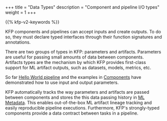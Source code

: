 +++
title = "Data Types"
description = "Component and pipeline I/O types"
weight = 1
+++

{{% kfp-v2-keywords %}}

KFP components and pipelines can accept inputs and create outputs. To do so, they must declare typed interfaces through their function signatures and annotations.

There are two groups of types in KFP: parameters and artifacts. Parameters are useful for passing small amounts of data between components. Artifacts types are the mechanism by which KFP provides first-class support for ML artifact outputs, such as datasets, models, metrics, etc.

So far [Hello World pipeline][hello-world] and the examples in [Components][components] have demonstrated how to use input and output parameters.

KFP automatically tracks the way parameters and artifacts are passed between components and stores the this data passing history in [ML Metadata][ml-metadata]. This enables out-of-the-box ML artifact lineage tracking and easily reproducible pipeline executions. Furthermore, KFP's strongly-typed components provide a data contract between tasks in a pipeline.

[hello-world]: /docs/components/pipelines/getting-started
[components]: /docs/components/pipelines/user-guides/components
[ml-metadata]: https://github.com/google/ml-metadata